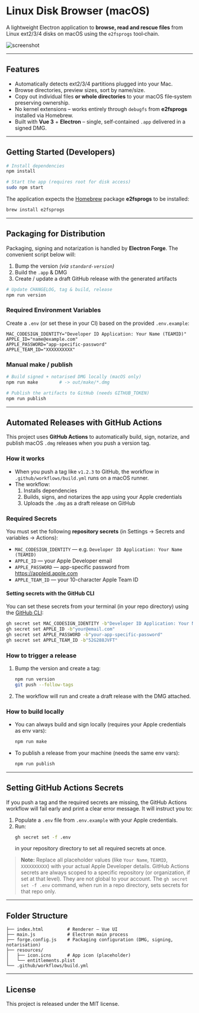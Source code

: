 # Linux Disk Browser (macOS)

A lightweight Electron application to **browse, read and rescue files** from Linux ext2/3/4 disks on macOS using the `e2fsprogs` tool‑chain.

![screenshot](https://raw.githubusercontent.com/delaneyb/e2fsgui/main/.github/screenshot.png)

---

## Features

* Automatically detects ext2/3/4 partitions plugged into your Mac.
* Browse directories, preview sizes, sort by name/size.
* Copy out individual files **or whole directories** to your macOS file‑system preserving ownership.
* No kernel extensions – works entirely through `debugfs` from **e2fsprogs** installed via Homebrew.
* Built with **Vue 3** + **Electron** – single, self‑contained `.app` delivered in a signed DMG.

---

## Getting Started (Developers)

```bash
# Install dependencies
npm install

# Start the app (requires root for disk access)
sudo npm start
```

The application expects the [Homebrew](https://brew.sh) package **e2fsprogs** to be installed:

```bash
brew install e2fsprogs
```

---

## Packaging for Distribution

Packaging, signing and notarization is handled by **Electron Forge**.  The convenient script below will:

1. Bump the version _(via `standard-version`)_
2. Build the `.app` & DMG
3. Create / update a draft GitHub release with the generated artifacts

```bash
# Update CHANGELOG, tag & build, release
npm run version
```

### Required Environment Variables

Create a `.env` (or set these in your CI) based on the provided `.env.example`:

```env
MAC_CODESIGN_IDENTITY="Developer ID Application: Your Name (TEAMID)"
APPLE_ID="name@example.com"
APPLE_PASSWORD="app‑specific‑password"
APPLE_TEAM_ID="XXXXXXXXXX"
```

### Manual make / publish

```bash
# Build signed + notarised DMG locally (macOS only)
npm run make        # -> out/make/*.dmg

# Publish the artifacts to GitHub (needs GITHUB_TOKEN)
npm run publish
```

---

## Automated Releases with GitHub Actions

This project uses **GitHub Actions** to automatically build, sign, notarize, and publish macOS `.dmg` releases when you push a version tag.

### How it works
- When you push a tag like `v1.2.3` to GitHub, the workflow in `.github/workflows/build.yml` runs on a macOS runner.
- The workflow:
  1. Installs dependencies
  2. Builds, signs, and notarizes the app using your Apple credentials
  3. Uploads the `.dmg` as a draft release on GitHub

### Required Secrets
You must set the following **repository secrets** (in Settings → Secrets and variables → Actions):
- `MAC_CODESIGN_IDENTITY` — e.g. `Developer ID Application: Your Name (TEAMID)`
- `APPLE_ID` — your Apple Developer email
- `APPLE_PASSWORD` — app-specific password from https://appleid.apple.com
- `APPLE_TEAM_ID` — your 10-character Apple Team ID

#### Setting secrets with the GitHub CLI
You can set these secrets from your terminal (in your repo directory) using the [GitHub CLI](https://cli.github.com/):

```bash
gh secret set MAC_CODESIGN_IDENTITY -b"Developer ID Application: Your Name (TEAMID)"
gh secret set APPLE_ID -b"your@email.com"
gh secret set APPLE_PASSWORD -b"your-app-specific-password"
gh secret set APPLE_TEAM_ID -b"52G288JVFT"
```

### How to trigger a release
1. Bump the version and create a tag:
   ```bash
   npm run version
   git push --follow-tags
   ```
2. The workflow will run and create a draft release with the DMG attached.

### How to build locally
- You can always build and sign locally (requires your Apple credentials as env vars):
  ```bash
  npm run make
  ```
- To publish a release from your machine (needs the same env vars):
  ```bash
  npm run publish
  ```

---

## Setting GitHub Actions Secrets

If you push a tag and the required secrets are missing, the GitHub Actions workflow will fail early and print a clear error message. It will instruct you to:

1. Populate a `.env` file from `.env.example` with your Apple credentials.
2. Run:
   ```bash
   gh secret set -f .env
   ```
   in your repository directory to set all required secrets at once.

> **Note:** Replace all placeholder values (like `Your Name`, `TEAMID`, `XXXXXXXXXX`) with your actual Apple Developer details. GitHub Actions secrets are always scoped to a specific repository (or organization, if set at that level). They are not global to your account. The `gh secret set -f .env` command, when run in a repo directory, sets secrets for that repo only.

---

## Folder Structure

```
├── index.html         # Renderer – Vue UI
├── main.js            # Electron main process
├── forge.config.js    # Packaging configuration (DMG, signing, notarisation)
├── resources/
│   ├── icon.icns      # App icon (placeholder)
│   └── entitlements.plist
└── .github/workflows/build.yml
```

---

## License

This project is released under the MIT license.
